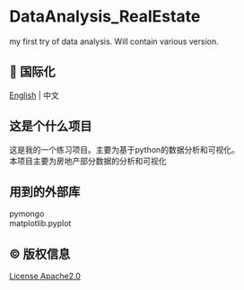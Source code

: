 # DataAnalysis_RealEstate
 my first try of data analysis. Will contain various version.

## :large_blue_circle: 国际化
[English](README_en.md) | 中文

## 这是个什么项目
这是我的一个练习项目。主要为基于python的数据分析和可视化。  
本项目主要为房地产部分数据的分析和可视化

## 用到的外部库
pymongo  
matplotlib.pyplot  

## :copyright: 版权信息

[License Apache2.0](LICENSE)
